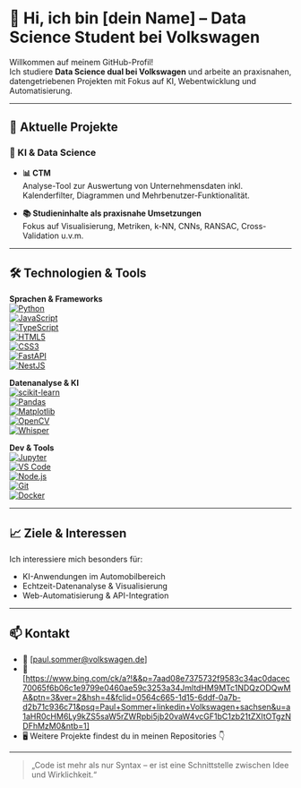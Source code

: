 # 👋 Hi, ich bin [dein Name] – Data Science Student bei Volkswagen

Willkommen auf meinem GitHub-Profil!  
Ich studiere **Data Science dual bei Volkswagen** und arbeite an praxisnahen, datengetriebenen Projekten mit Fokus auf KI, Webentwicklung und Automatisierung.

---

## 🚀 Aktuelle Projekte

### 🧠 KI & Data Science
- **📊 CTM**  
  Analyse-Tool zur Auswertung von Unternehmensdaten inkl. Kalenderfilter, Diagrammen und Mehrbenutzer-Funktionalität. 
  
- **📚 Studieninhalte als praxisnahe Umsetzungen**  
  Fokus auf Visualisierung, Metriken, k-NN, CNNs, RANSAC, Cross-Validation u.v.m.

---

## 🛠️ Technologien & Tools

**Sprachen & Frameworks**  
[![Python](https://img.shields.io/badge/-Python-3776AB?style=flat&logo=python&logoColor=white)](https://www.python.org/)  
[![JavaScript](https://img.shields.io/badge/-JavaScript-F7DF1E?style=flat&logo=javascript&logoColor=black)](https://developer.mozilla.org/de/docs/Web/JavaScript)  
[![TypeScript](https://img.shields.io/badge/-TypeScript-3178C6?style=flat&logo=typescript&logoColor=white)](https://www.typescriptlang.org/)  
[![HTML5](https://img.shields.io/badge/-HTML5-E34F26?style=flat&logo=html5&logoColor=white)](https://developer.mozilla.org/de/docs/Web/HTML)  
[![CSS3](https://img.shields.io/badge/-CSS3-1572B6?style=flat&logo=css3&logoColor=white)](https://developer.mozilla.org/de/docs/Web/CSS)  
[![FastAPI](https://img.shields.io/badge/-FastAPI-009688?style=flat&logo=fastapi&logoColor=white)](https://fastapi.tiangolo.com/)  
[![NestJS](https://img.shields.io/badge/-NestJS-E0234E?style=flat&logo=nestjs&logoColor=white)](https://nestjs.com/)  

**Datenanalyse & KI**  
[![scikit-learn](https://img.shields.io/badge/-scikit--learn-F7931E?style=flat&logo=scikit-learn&logoColor=white)](https://scikit-learn.org/)  
[![Pandas](https://img.shields.io/badge/-Pandas-150458?style=flat&logo=pandas&logoColor=white)](https://pandas.pydata.org/)  
[![Matplotlib](https://img.shields.io/badge/-Matplotlib-11557C?style=flat)](https://matplotlib.org/)  
[![OpenCV](https://img.shields.io/badge/-OpenCV-5C3EE8?style=flat&logo=opencv&logoColor=white)](https://opencv.org/)  
[![Whisper](https://img.shields.io/badge/-Whisper-262626?style=flat&logo=openai&logoColor=white)](https://github.com/openai/whisper)

**Dev & Tools**  
[![Jupyter](https://img.shields.io/badge/-Jupyter-F37626?style=flat&logo=jupyter&logoColor=white)](https://jupyter.org/)  
[![VS Code](https://img.shields.io/badge/-VS%20Code-007ACC?style=flat&logo=visualstudiocode&logoColor=white)](https://code.visualstudio.com/)  
[![Node.js](https://img.shields.io/badge/-Node.js-339933?style=flat&logo=node.js&logoColor=white)](https://nodejs.org/)  
[![Git](https://img.shields.io/badge/-Git-F05032?style=flat&logo=git&logoColor=white)](https://git-scm.com/)  
[![Docker](https://img.shields.io/badge/-Docker-2496ED?style=flat&logo=docker&logoColor=white)](https://www.docker.com/)

---

## 📈 Ziele & Interessen

Ich interessiere mich besonders für:
- KI-Anwendungen im Automobilbereich
- Echtzeit-Datenanalyse & Visualisierung
- Web-Automatisierung & API-Integration

---

## 📫 Kontakt

- 📧 [paul.sommer@volkswagen.de]
- 🔗 [https://www.bing.com/ck/a?!&&p=7aad08e7375732f9583c34ac0dacec70065f6b06c1e9799e0460ae59c3253a34JmltdHM9MTc1NDQzODQwMA&ptn=3&ver=2&hsh=4&fclid=0564c665-1d15-6ddf-0a7b-d2b71c936c71&psq=Paul+Sommer+linkedin+Volkswagen+sachsen&u=a1aHR0cHM6Ly9kZS5saW5rZWRpbi5jb20vaW4vcGF1bC1zb21tZXItOTgzNDFhMzM0&ntb=1]
- 🖥️ Weitere Projekte findest du in meinen Repositories 👇

---

> „Code ist mehr als nur Syntax – er ist eine Schnittstelle zwischen Idee und Wirklichkeit.“
